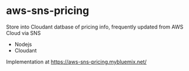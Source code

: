 # aws-sns-pricing
Store into Cloudant datbase of pricing info, frequently updated from AWS Cloud via SNS

- Nodejs
- Cloudant 

Implementation at  https://aws-sns-pricing.mybluemix.net/
